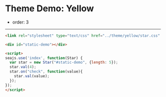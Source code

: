# Theme Demo: Yellow

- order: 3

---


````html
<link rel="stylesheet" type="text/css" href="../theme/yellow/star.css" media="all" />

<div id="static-demo"></div>

<script>
seajs.use('index', function(Star) {
  var star = new Star("#static-demo", {length: 5});
  star.val(4);
  star.on("check", function(value){
    star.val(value);
  });
});
</script>
````
